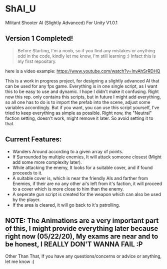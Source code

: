 # ShAI_U
Militant Shooter AI (Slightly Advanced) For Unity V1.0.1

 ## Version 1 Completed!

 > Before Starting, I'm a noob, so if you find any mistakes or anything odd in the code, kindly let me know, I'm still learning :)
Infact this is my first repositary.

here is a video example: https://www.youtube.com/watch?v=InvAhSrRDHQ


This is a work in progress project, for designing a slightly advanced AI that can be used for any fps game.
Everything is in one single script, as I want this to be easy to use and dynamic. I hope I didn't make it confusing.
Right now this rep. only contains this scripts, but in future I might add everything, so all one has to do is to import the prefab into the scene, adjust some variables
accordingly.
But if you want, you can use this script yourself,  I've tried to keep everything as simple as possible.
Right now, the "Neutral" faction setting, doesn't work, might remove it later.
So avoid setting it to that.
## Current Features:
 - Wanders Around according to a given array of points.
 - If Surrounded by multiple enemies, It will attack someone closest (Might add some more complexity later).
 - While attacking the enemy, It looks for a suitable cover, and if found proceeds to it.
 - A suitable cover is, which is near the friendly AIs and farther from Enemies, if their are no any other ai's left from it's faction, it will proceed to a cover which is more close to him than the enemy.
 - A seperate gun script is created for the weapon which can also be used by the player.
 - If the area is cleared, it will go back to it's patrolling.
 
 ## NOTE: The Animations are a very important part of this, I might provide everything later because right now (05/22/20), My exams are near and to be honest, I REALLY DON'T WANNA FAIL :P

Other Than That, If you have any questions/concerns or advice or anything, let me know :)
